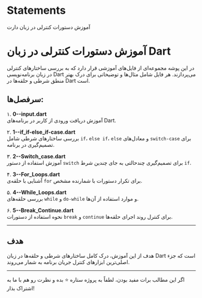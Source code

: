 # Statements
آموزش دستورات کنترلی در زبان دارت 
# آموزش دستورات کنترلی در زبان Dart

در این پوشه مجموعه‌ای از فایل‌های آموزشی قرار دارد که به بررسی ساختارهای کنترلی در زبان برنامه‌نویسی Dart می‌پردازند. هر فایل شامل مثال‌ها و توضیحاتی برای درک بهتر منطق شرطی و حلقه‌ها در Dart است.

## سرفصل‌ها:

۱. **0--input.dart**  
آموزش دریافت ورودی از کاربر در برنامه‌های Dart.

۲. **1--if_if-else_if-case.dart**  
بررسی ساختارهای شرطی شامل `if`، `else if`، `else` و معادل‌های `switch-case` برای تصمیم‌گیری در برنامه.

۳. **2--Switch_case.dart**  
آموزش استفاده از دستور `switch` برای تصمیم‌گیری چندحالتی به جای چندین شرط `if`.

۴. **3--For_Loops.dart**  
آشنایی با حلقه‌ی `for` برای تکرار دستورات با شمارنده مشخص.

۵. **4--While_Loops.dart**  
بررسی حلقه‌های `while` و `do-while` و موارد استفاده از آن‌ها.

۶. **5--Break_Continue.dart**  
نحوه استفاده از دستورات `break` و `continue` برای کنترل روند اجرای حلقه‌ها.

---

## هدف

هدف از این آموزش، درک کامل ساختارهای شرطی و حلقه‌ها در زبان Dart است که جزء اصلی‌ترین ابزارهای کنترل جریان برنامه به شمار می‌روند.

---

اگر این مطالب برات مفید بودن، لطفاً به پروژه ستاره ⭐ بده و نظرت رو هم با ما به اشتراک بذار!
